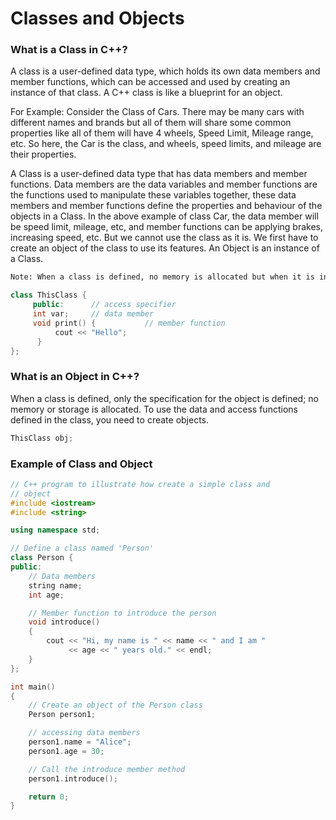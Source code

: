 # Classes and Objects

### What is a Class in C++?

A class is a user-defined data type, which holds its own data members and member functions, which can be accessed and used by creating an instance of that class. A C++ class is like a blueprint for an object.

For Example: Consider the Class of Cars. There may be many cars with different names and brands but all of them will share some common properties like all of them will have 4 wheels, Speed Limit, Mileage range, etc. So here, the Car is the class, and wheels, speed limits, and mileage are their properties.

A Class is a user-defined data type that has data members and member functions.
Data members are the data variables and member functions are the functions used to manipulate these variables together, these data members and member functions define the properties and behaviour of the objects in a Class.
In the above example of class Car, the data member will be speed limit, mileage, etc, and member functions can be applying brakes, increasing speed, etc.
But we cannot use the class as it is. We first have to create an object of the class to use its features. An Object is an instance of a Class.

```txt
Note: When a class is defined, no memory is allocated but when it is instantiated (i.e. an object is created) memory is allocated.
```

```cpp
class ThisClass {
     public:      // access specifier
     int var;     // data member
     void print() {           // member function
          cout << "Hello";
      }
};
```


### What is an Object in C++?
When a class is defined, only the specification for the object is defined; no memory or storage is allocated. To use the data and access functions defined in the class, you need to create objects.

```cpp
ThisClass obj;
```


### Example of Class and Object

```cpp
// C++ program to illustrate how create a simple class and
// object
#include <iostream>
#include <string>

using namespace std;

// Define a class named 'Person'
class Person {
public:
    // Data members
    string name;
    int age;

    // Member function to introduce the person
    void introduce()
    {
        cout << "Hi, my name is " << name << " and I am "
             << age << " years old." << endl;
    }
};

int main()
{
    // Create an object of the Person class
    Person person1;

    // accessing data members
    person1.name = "Alice";
    person1.age = 30;

    // Call the introduce member method
    person1.introduce();

    return 0;
}
```